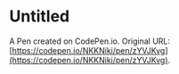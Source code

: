 # Untitled

A Pen created on CodePen.io. Original URL: [https://codepen.io/NKKNiki/pen/zYVJKvg](https://codepen.io/NKKNiki/pen/zYVJKvg).

